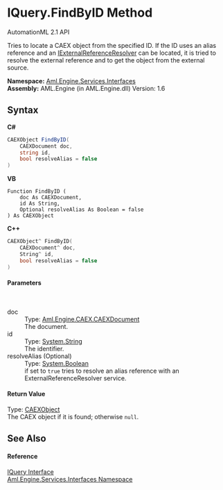 # IQuery.FindByID Method 
AutomationML 2.1 API 

Tries to locate a CAEX object from the specified ID. If the ID uses an alias reference and an <a href="T_Aml_Engine_Services_Interfaces_IExternalReferenceResolver">IExternalReferenceResolver</a> can be located, it is tried to resolve the external reference and to get the object from the external source.

**Namespace:**&nbsp;<a href="N_Aml_Engine_Services_Interfaces">Aml.Engine.Services.Interfaces</a><br />**Assembly:**&nbsp;AML.Engine (in AML.Engine.dll) Version: 1.6

## Syntax

**C#**<br />
``` C#
CAEXObject FindByID(
	CAEXDocument doc,
	string id,
	bool resolveAlias = false
)
```

**VB**<br />
``` VB
Function FindByID ( 
	doc As CAEXDocument,
	id As String,
	Optional resolveAlias As Boolean = false
) As CAEXObject
```

**C++**<br />
``` C++
CAEXObject^ FindByID(
	CAEXDocument^ doc, 
	String^ id, 
	bool resolveAlias = false
)
```


#### Parameters
&nbsp;<dl><dt>doc</dt><dd>Type: <a href="T_Aml_Engine_CAEX_CAEXDocument">Aml.Engine.CAEX.CAEXDocument</a><br />The document.</dd><dt>id</dt><dd>Type: <a href="https://docs.microsoft.com/dotnet/api/system.string" target="_parent" rel="noopener noreferrer">System.String</a><br />The identifier.</dd><dt>resolveAlias (Optional)</dt><dd>Type: <a href="https://docs.microsoft.com/dotnet/api/system.boolean" target="_parent" rel="noopener noreferrer">System.Boolean</a><br />if set to `true` tries to resolve an alias reference with an ExternalReferenceResolver service.</dd></dl>

#### Return Value
Type: <a href="T_Aml_Engine_CAEX_CAEXObject">CAEXObject</a><br />The CAEX object if it is found; otherwise `null`.

## See Also


#### Reference
<a href="T_Aml_Engine_Services_Interfaces_IQuery">IQuery Interface</a><br /><a href="N_Aml_Engine_Services_Interfaces">Aml.Engine.Services.Interfaces Namespace</a><br />